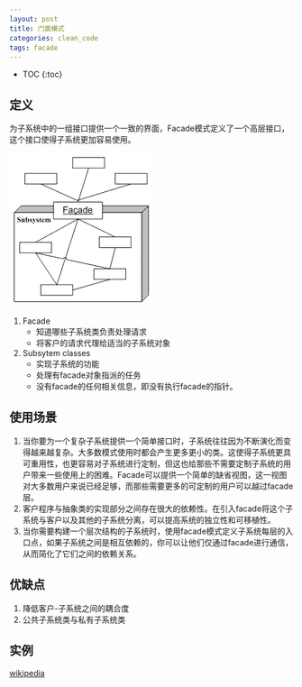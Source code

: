 ```yaml
---
layout: post
title: 门面模式
categories: clean_code
tags: facade
---
```


* TOC
{:toc}

## 定义

为子系统中的一组接口提供一个一致的界面，Facade模式定义了一个高层接口，这个接口使得子系统更加容易使用。

![门面](/images/design_pattern/facade.gif)

1. Facade
    * 知道哪些子系统类负责处理请求
    * 将客户的请求代理给适当的子系统对象
2. Subsytem classes
    * 实现子系统的功能
    * 处理有facade对象指派的任务
    * 没有facade的任何相关信息，即没有执行facade的指针。

## 使用场景

1. 当你要为一个复杂子系统提供一个简单接口时，子系统往往因为不断演化而变得越来越复杂。大多数模式使用时都会产生更多更小的类。这使得子系统更具可重用性，也更容易对子系统进行定制，但这也给那些不需要定制子系统的用户带来一些使用上的困难。Facade可以提供一个简单的缺省视图，这一视图对大多数用户来说已经足够，而那些需要更多的可定制的用户可以越过facade层。
2. 客户程序与抽象类的实现部分之间存在很大的依赖性。在引入facade将这个子系统与客户以及其他的子系统分离，可以提高系统的独立性和可移植性。
3. 当你需要构建一个层次结构的子系统时，使用facade模式定义子系统每层的入口点，如果子系统之间是相互依赖的，你可以让他们仅通过facade进行通信，从而简化了它们之间的依赖关系。

## 优缺点

1. 降低客户-子系统之间的耦合度
2. 公共子系统类与私有子系统类

## 实例


[wikipedia](https://en.wikipedia.org/wiki/Facade_pattern)
